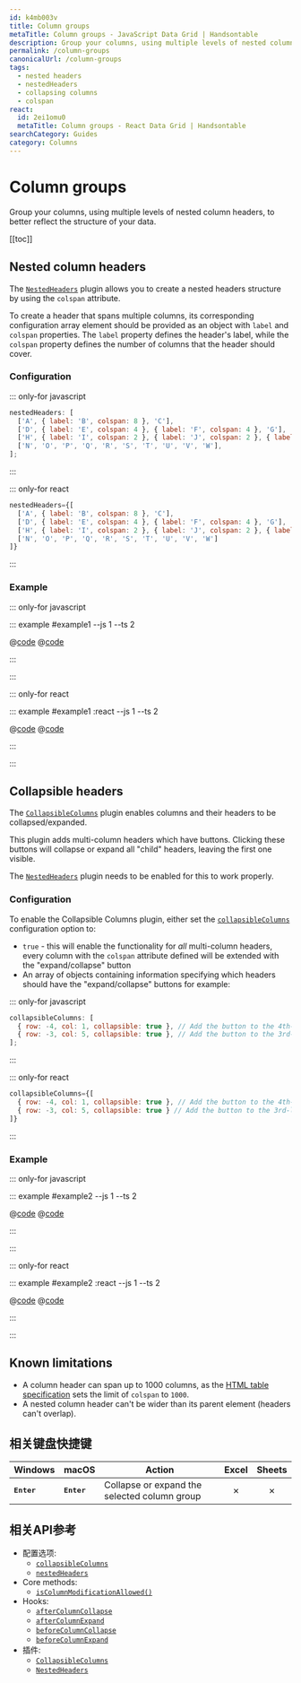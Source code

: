 ```yaml
---
id: k4mb003v
title: Column groups
metaTitle: Column groups - JavaScript Data Grid | Handsontable
description: Group your columns, using multiple levels of nested column headers, to better reflect the structure of your data.
permalink: /column-groups
canonicalUrl: /column-groups
tags:
  - nested headers
  - nestedHeaders
  - collapsing columns
  - colspan
react:
  id: 2ei1omu0
  metaTitle: Column groups - React Data Grid | Handsontable
searchCategory: Guides
category: Columns
---
```


# Column groups

Group your columns, using multiple levels of nested column headers, to better reflect the structure of your data.

[[toc]]

## Nested column headers

The [`NestedHeaders`](@/api/nestedHeaders.md) plugin allows you to create a nested headers structure by using the `colspan` attribute.

To create a header that spans multiple columns, its corresponding configuration array element should be provided as an object with `label` and `colspan`
properties. The `label` property defines the header's label, while the `colspan` property defines the number of columns that the header should cover.

### Configuration

::: only-for javascript

```js
nestedHeaders: [
  ['A', { label: 'B', colspan: 8 }, 'C'],
  ['D', { label: 'E', colspan: 4 }, { label: 'F', colspan: 4 }, 'G'],
  ['H', { label: 'I', colspan: 2 }, { label: 'J', colspan: 2 }, { label: 'K', colspan: 2 }, { label: 'L', colspan: 2 }, 'M'],
  ['N', 'O', 'P', 'Q', 'R', 'S', 'T', 'U', 'V', 'W'],
];
```

:::

::: only-for react

```jsx
nestedHeaders={[
  ['A', { label: 'B', colspan: 8 }, 'C'],
  ['D', { label: 'E', colspan: 4 }, { label: 'F', colspan: 4 }, 'G'],
  ['H', { label: 'I', colspan: 2 }, { label: 'J', colspan: 2 }, { label: 'K', colspan: 2 }, { label: 'L', colspan: 2 }, 'M'],
  ['N', 'O', 'P', 'Q', 'R', 'S', 'T', 'U', 'V', 'W']
]}
```

:::

### Example

::: only-for javascript

::: example #example1 --js 1 --ts 2

@[code](@/content/guides/columns/column-groups/javascript/example1.js)
@[code](@/content/guides/columns/column-groups/javascript/example1.ts)

:::

:::

::: only-for react

::: example #example1 :react --js 1 --ts 2

@[code](@/content/guides/columns/column-groups/react/example1.jsx)
@[code](@/content/guides/columns/column-groups/react/example1.tsx)

:::

:::

## Collapsible headers

The [`CollapsibleColumns`](@/api/collapsibleColumns.md) plugin enables columns and their headers to be collapsed/expanded.

This plugin adds multi-column headers which have buttons. Clicking these buttons will collapse or expand all "child" headers, leaving the first one visible.

The [`NestedHeaders`](@/api/nestedHeaders.md) plugin needs to be enabled for this to work properly.

### Configuration

To enable the Collapsible Columns plugin, either set the [`collapsibleColumns`](@/api/options.md#collapsiblecolumns) configuration option to:

- `true` - this will enable the functionality for _all_ multi-column headers, every column with the `colspan` attribute defined will be extended with the
  "expand/collapse" button
- An array of objects containing information specifying which headers should have the "expand/collapse" buttons for example:

::: only-for javascript

```js
collapsibleColumns: [
  { row: -4, col: 1, collapsible: true }, // Add the button to the 4th-level header of the 1st column - counting from the first table row upwards.
  { row: -3, col: 5, collapsible: true }, // Add the button to the 3rd-level header of the 5th column - counting from the first table row upwards.
];
```

:::

::: only-for react

```jsx
collapsibleColumns={[
  { row: -4, col: 1, collapsible: true }, // Add the button to the 4th-level header of the 1st column - counting from the first table row upwards.
  { row: -3, col: 5, collapsible: true } // Add the button to the 3rd-level header of the 5th column - counting from the first table row upwards.
]}
```

:::

### Example

::: only-for javascript

::: example #example2 --js 1 --ts 2

@[code](@/content/guides/columns/column-groups/javascript/example2.js)
@[code](@/content/guides/columns/column-groups/javascript/example2.ts)

:::

:::

::: only-for react

::: example #example2 :react --js 1 --ts 2

@[code](@/content/guides/columns/column-groups/react/example2.jsx)
@[code](@/content/guides/columns/column-groups/react/example2.tsx)

:::

:::

## Known limitations

- A column header can span up to 1000 columns, as the [HTML table specification](https://html.spec.whatwg.org/multipage/tables.html#dom-tdth-colspan) sets the
  limit of `colspan` to `1000`.
- A nested column header can't be wider than its parent element (headers can't overlap).

## 相关键盘快捷键

| Windows                                     | macOS                                        | Action                                                  |  Excel  | Sheets  |
| ------------------------------------------- | -------------------------------------------- | ------------------------------------------------------- | :-----: | :-----: |
| <kbd>**Enter**</kbd>                        | <kbd>**Enter**</kbd>                         | Collapse or expand the selected column group            | &cross; | &cross; |

## 相关API参考

- 配置选项:
  - [`collapsibleColumns`](@/api/options.md#collapsiblecolumns)
  - [`nestedHeaders`](@/api/options.md#nestedheaders)
- Core methods:
  - [`isColumnModificationAllowed()`](@/api/core.md#iscolumnmodificationallowed)
- Hooks:
  - [`afterColumnCollapse`](@/api/hooks.md#aftercolumncollapse)
  - [`afterColumnExpand`](@/api/hooks.md#aftercolumnexpand)
  - [`beforeColumnCollapse`](@/api/hooks.md#beforecolumncollapse)
  - [`beforeColumnExpand`](@/api/hooks.md#beforecolumnexpand)
- 插件:
  - [`CollapsibleColumns`](@/api/collapsibleColumns.md)
  - [`NestedHeaders`](@/api/nestedHeaders.md)
